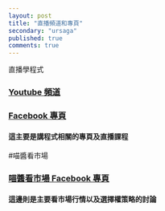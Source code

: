 ```yaml
---
layout: post
title: "直播頻道和專頁"
secondary: "ursaga"
published: true
comments: true
---
```


直播學程式

### [Youtube 頻道](http://live.ursaga.com)
### [Facebook 專頁](http://fb.ursaga.com)
#### 這主要是講程式相關的專頁及直播課程

#喵醬看市場

### [喵醬看市場 Facebook 專頁](https://www.facebook.com/meowmarkets)
#### 這邊則是主要看市場行情以及選擇權策略的討論
